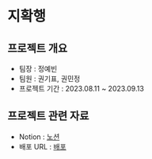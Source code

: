 # 지확행

## 프로젝트 개요

- 팀장 : 정예빈
- 팀원 : 권기표, 권민정
- 프로젝트 기간 : 2023.08.11 ~ 2023.09.13

## 프로젝트 관련 자료

- Notion : [노션](https://www.notion.so/invite/06dbd24e1470b5c8b810bb7fd987b512f9583f4d)
- 배포 URL : [배포](https:)